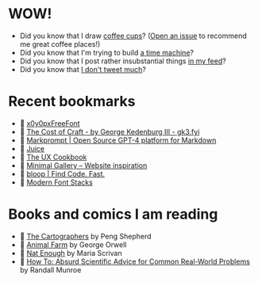 # WOW!

- Did you know that I draw [coffee cups](https://papercups.mamuso.net/)? ([Open an issue](https://github.com/mamuso/papercups/issues) to recommend me great coffee places!)
- Did you know that I'm trying to build [a time machine](https://github.com/mamuso/fluxcapacitor)?
- Did you know that I post rather insubstantial things [in my feed](https://feed.mamuso.net/)?
- Did you know that [I don't tweet much](https://twitter.com/mamuso)?

# Recent bookmarks

- 👀 [x0y0pxFreeFont](http://www17.plala.or.jp/xxxxxxx/00ff/)
- 👀 [The Cost of Craft - by George Kedenburg III - gk3.fyi](https://gk3fyi.substack.com/p/the-cost-of-craft)
- 👀 [Markprompt | Open Source GPT-4 platform for Markdown](https://markprompt.com/)
- 👀 [Juice](https://garden.bradwoods.io/notes/design/juice)
- 👀 [The UX Cookbook](https://theuxcookbook.com/)
- 👀 [Minimal Gallery – Website inspiration](https://minimal.gallery/)
- 👀 [bloop | Find Code. Fast.](https://bloop.ai/)
- 👀 [Modern Font Stacks](https://modernfontstacks.com/)


# Books and comics I am reading

- 📘 [The Cartographers](https://www.goodreads.com/book/show/56224531) by Peng Shepherd
- 📘 [Animal Farm](https://www.goodreads.com/book/show/8349198) by George Orwell
- 📘 [Nat Enough](https://www.goodreads.com/book/show/45714795) by Maria Scrivan
- 📘 [How To: Absurd Scientific Advice for Common Real-World Problems](https://www.goodreads.com/book/show/43851501) by Randall Munroe

